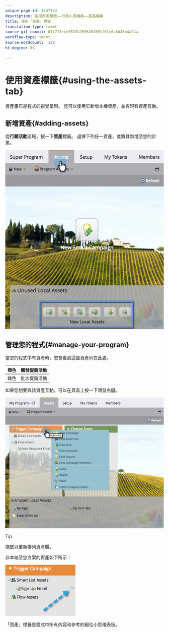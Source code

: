 ```yaml
---
unique-page-id: 1147124
description: 使用資產標籤——行銷人員檔案——產品檔案
title: 使用「資產」標籤
translation-type: tm+mt
source-git-commit: 07f713ece9832b7696451001f61c6a3b45b4a94a
workflow-type: tm+mt
source-wordcount: '136'
ht-degree: 0%

---
```



# 使用資產標籤{#using-the-assets-tab}

資產畫布是程式的視覺呈現。 您可以使用它新增本機資產，並與現有資產互動。

## 新增資產{#adding-assets}

從&#x200B;**行銷活動**&#x200B;區域，按一下&#x200B;**資產**&#x200B;標籤。 選擇下列任一資產，並將其新增至您的計畫。

![](assets/programassets.png)

## 管理您的程式{#manage-your-program}

當您的程式中有資產時，您會看到這些資產列在此處。

| 橙色 | 觸發促銷活動 |
|---|---|
| 綠色 | 批次促銷活動 |

如果您想要與該資產互動，可以在頁首上按一下滑鼠右鍵。

![](assets/assetsprefilled.png)

>[!TIP]
>
>拖放以重新排列資產欄。

非本端至您方案的資產如下所示：

![](assets/image2014-9-18-16-3a30-3a33.png)

「資產」標籤是程式中所有內容和參考的絕佳小型儀表板。
